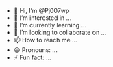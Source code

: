 - 👋 Hi, I’m @Pj007wp
- 👀 I’m interested in ...
- 🌱 I’m currently learning ...
- 💞️ I’m looking to collaborate on ...
- 📫 How to reach me ...
- 😄 Pronouns: ...
- ⚡ Fun fact: ...

<!---
Pj007wp/Pj007wp is a ✨ special ✨ repository because its `README.md` (this file) appears on your GitHub profile.
You can click the Preview link to take a look at your changes.
--->
